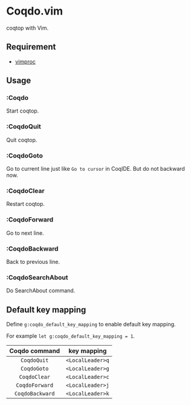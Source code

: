 Coqdo.vim
===

coqtop with Vim.

## Requirement

  * [vimproc](https://github.com/Shougo/vimproc.vim)

## Usage

### :Coqdo

  Start coqtop.

### :CoqdoQuit

  Quit coqtop.

### :CoqdoGoto

  Go to current line just like `Go to cursor` in CoqIDE.
  But do not backward now.

### :CoqdoClear

  Restart coqtop.

### :CoqdoForward

  Go to next line.

### :CoqdoBackward

  Back to previous line.

### :CoqdoSearchAbout

  Do SearchAbout command.

## Default key mapping

  Define `g:coqdo_default_key_mapping` to enable default key mapping.

  For example `let g:coqdo_default_key_mapping = 1`.

| Coqdo command   | key mapping      |
|:---------------:|:----------------:|
| `CoqdoQuit`     | `<LocalLeader>q` |
| `CoqdoGoto`     | `<LocalLeader>g` |
| `CoqdoClear`    | `<LocalLeader>c` |
| `CoqdoForward`  | `<LocalLeader>j` |
| `CoqdoBackward` | `<LocalLeader>k` |
